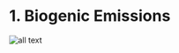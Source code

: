 # 1. Biogenic Emissions


![all text](https://github.com/rnoeliab/Inputs-WRF-VPRM/blob/main/input/bio_ghg/bio_scripts.png)




